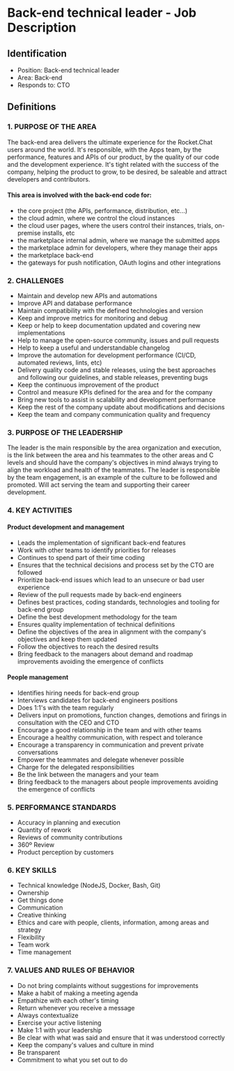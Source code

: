 # Back-end technical leader - Job Description

## Identification

* Position: Back-end technical leader
* Area: Back-end
* Responds to: CTO

## Definitions

### 1. PURPOSE OF THE AREA

The back-end area delivers the ultimate experience for the Rocket.Chat users around the world. It's responsible, with the Apps team, by the performance, features and APIs of our product, by the quality of our code and the development experience. It's tight related with the success of the company, helping the product to grow, to be desired, be saleable and attract developers and contributors.

#### This area is involved with the back-end code for:

* the core project \(the APIs, performance, distribution, etc...\)
* the cloud admin, where we control the cloud instances
* the cloud user pages, where the users control their instances, trials, on-premise installs, etc
* the marketplace internal admin, where we manage the submitted apps
* the marketplace admin for developers, where they manage their apps
* the marketplace back-end
* the gateways for push notification, OAuth logins and other integrations

### 2. CHALLENGES

* Maintain and develop new APIs and automations
* Improve API and database performance
* Maintain compatibility with the defined technologies and version
* Keep and improve metrics for monitoring and debug
* Keep or help to keep documentation updated and covering new implementations
* Help to manage the open-source community, issues and pull requests
* Help to keep a useful and understandable changelog
* Improve the automation for development performance \(CI/CD, automated reviews, lints, etc\)
* Delivery quality code and stable releases, using the best approaches and following our guidelines, and stable releases, preventing bugs
* Keep the continuous improvement of the product
* Control and measure KPIs defined for the area and for the company
* Bring new tools to assist in scalability and development performance
* Keep the rest of the company update about modifications and decisions
* Keep the team and company communication quality and frequency

### 3. PURPOSE OF THE LEADERSHIP

The leader is the main responsible by the area organization and execution, is the link between the area and his teammates to the other areas and C levels and should have the company's objectives in mind always trying to align the workload and health of the teammates. The leader is responsible by the team engagement, is an example of the culture to be followed and promoted. Will act serving the team and supporting their career development.

### 4. KEY ACTIVITIES

#### Product development and management

* Leads the implementation of significant back-end features
* Work with other teams to identify priorities for releases
* Continues to spend part of their time coding
* Ensures that the technical decisions and process set by the CTO are followed
* Prioritize back-end issues which lead to an unsecure or bad user experience
* Review of the pull requests made by back-end engineers
* Defines best practices, coding standards, technologies and tooling for back-end group
* Define the best development methodology for the team
* Ensures quality implementation of technical definitions
* Define the objectives of the area in alignment with the company's objectives and keep them updated
* Follow the objectives to reach the desired results
* Bring feedback to the managers about demand and roadmap improvements avoiding the emergence of conflicts

#### People management

* Identifies hiring needs for back-end group
* Interviews candidates for back-end engineers positions
* Does 1:1's with the team regularly
* Delivers input on promotions, function changes, demotions and firings in consultation with the CEO and CTO
* Encourage a good relationship in the team and with other teams
* Encourage a healthy communication, with respect and tolerance
* Encourage a transparency in communication and prevent private conversations
* Empower the teammates and delegate whenever possible
* Charge for the delegated responsibilities
* Be the link between the managers and your team
* Bring feedback to the managers about people improvements avoiding the emergence of conflicts

### 5. PERFORMANCE STANDARDS

* Accuracy in planning and execution
* Quantity of rework
* Reviews of community contributions
* 360º Review
* Product perception by customers

### 6. KEY SKILLS

* Technical knowledge \(NodeJS, Docker, Bash, Git\)
* Ownership
* Get things done
* Communication
* Creative thinking
* Ethics and care with people, clients, information, among areas and strategy
* Flexibility
* Team work
* Time management

### 7. VALUES AND RULES OF BEHAVIOR

* Do not bring complaints without suggestions for improvements
* Make a habit of making a meeting agenda
* Empathize with each other's timing
* Return whenever you receive a message
* Always contextualize
* Exercise your active listening
* Make 1:1 with your leadership
* Be clear with what was said and ensure that it was understood correctly
* Keep the company's values and culture in mind
* Be transparent
* Commitment to what you set out to do

